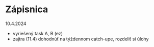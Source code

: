 # Zápisnica

10.4.2024

- vyriešený task A, B (ez)
- zajtra (11.4) dohodnúť na týždennom catch-upe, rozdeliť si úlohy
